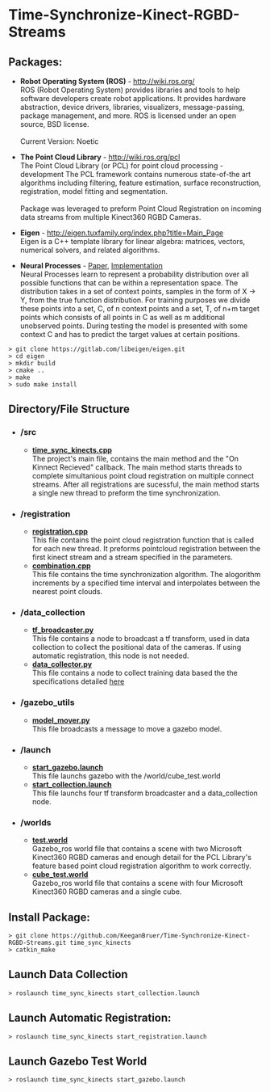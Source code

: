 # Time-Synchronize-Kinect-RGBD-Streams
## Packages:
- **Robot Operating System (ROS)** - http://wiki.ros.org/ <br> ROS (Robot Operating System) provides libraries and tools to help software developers create robot applications. It provides hardware abstraction, device drivers, libraries, visualizers, message-passing, package management, and more. ROS is licensed under an open source, BSD license.<br><br> Current Version: Noetic

- **The Point Cloud Library** - http://wiki.ros.org/pcl <br> The Point Cloud Library (or PCL) for point cloud processing - development The PCL framework contains numerous state-of-the art algorithms including filtering, feature estimation, surface reconstruction, registration, model fitting and segmentation.<br><br> Package was leveraged to preform Point Cloud Registration on incoming data streams from multiple Kinect360 RGBD Cameras. 
- **Eigen** - http://eigen.tuxfamily.org/index.php?title=Main_Page <br> Eigen is a C++ template library for linear algebra: matrices, vectors, numerical solvers, and related algorithms.
- **Neural Processes** - [Paper](https://arxiv.org/abs/1807.01622), [Implementation](https://github.com/EmilienDupont/neural-processes)<br> Neural Processes learn to represent a probability distribution over all possible functions that can be within a representation space. The distribution takes in a set of context points, samples in the form of X -> Y, from the true function distribution. For training purposes we divide these points into a set, C, of n context points and a set, T, of n+m target points which consists of all points in C as well as m additional unobserved points. During testing the model is presented with some context C and has to predict the target values at certain positions. 
```
> git clone https://gitlab.com/libeigen/eigen.git
> cd eigen
> mkdir build
> cmake ..
> make
> sudo make install
```

## Directory/File Structure
- ### /src
  - [**time_sync_kinects.cpp**](src/time_sync_kinects.cpp) <br> The project's main file, contains the main method and the "On Kinnect Recieved" callback. The main method starts threads to complete simultanious point cloud registration on multiple connect streams. After all registrations are sucessful, the main method starts a single new thread to preform the time synchronization.
- ### /registration  
  - [**registration.cpp**](src/registration/registration.cpp) <br> This file contains the point cloud registration function that is called for each new thread. It preforms pointcloud registration between the first kinect stream and a stream specified in the parameters.
  - [**combination.cpp**](src/registration/combination.cpp) <br> This file contains the time synchronization algorithm. The alogorithm increments by a specified time interval and interpolates between the nearest point clouds.
- ### /data_collection
  - [**tf_broadcaster.py**](src/data_collection/tf_broadcaster.py) <br> This file contains a node to broadcast a tf transform, used in data collection to collect the positional data of the cameras. If using automatic registration, this node is not needed.
  - [**data_collector.py**](src/data_collection/data_collector.py) <br> This file contains a node to collect training data based the the specifications detailed [here](src/data_collection/README.md)
- ### /gazebo_utils
  - [**model_mover.py**](src/gazebo_utils/model_mover.py) <br> This file broadcasts a message to move a gazebo model.  
- ### /launch
  - [**start_gazebo.launch**](launch/start_gazebo.launch) <br> This file launchs gazebo with the /world/cube_test.world
  - [**start_collection.launch**](launch/start_collection.launch) <br> This file launchs four tf transform broadcaster and a data_collection node.
- ### /worlds
  - [**test.world**](worlds/test.world) <br> Gazebo_ros world file that contains a scene with two Microsoft Kinect360 RGBD cameras and enough detail for the PCL Library's feature based point cloud registration algorithm to work correctly.
  - [**cube_test.world**](worlds/cube_test.world) <br> Gazebo_ros world file that contains a scene with four Microsoft Kinect360 RGBD cameras and a single cube.

## Install Package:
```
> git clone https://github.com/KeeganBruer/Time-Synchronize-Kinect-RGBD-Streams.git time_sync_kinects
> catkin_make
```
## Launch Data Collection
```
> roslaunch time_sync_kinects start_collection.launch
```

## Launch Automatic Registration:
```
> roslaunch time_sync_kinects start_registration.launch
```

## Launch Gazebo Test World
```
> roslaunch time_sync_kinects start_gazebo.launch
```
